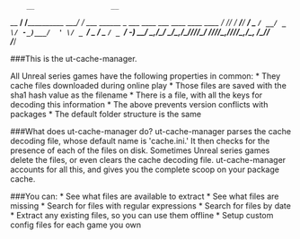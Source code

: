 
        __                   __                                             
  __ __/ /____________ _____/ /  ___ ______ _  ___ ____  ___ ____ ____ ____ 
 / // / __/___/ __/ _ `/ __/ _ \/ -_)___/  ' \/ _ `/ _ \/ _ `/ _ `/ -_) __/ 
 \_,_/\__/    \__/\_,_/\__/_//_/\__/   /_/_/_/\_,_/_//_/\_,_/\_, /\__/_/    
                                                            /___/           

###This is the ut-cache-manager.

All Unreal series games have the following properties in common:
    * They cache files downloaded during online play
    * Those files are saved with the sha1 hash value as the filename 
    * There is a file, with all the keys for decoding this information
    * The above prevents version conflicts with packages
    * The default folder structure is the same

###What does ut-cache-manager do?
ut-cache-manager parses the cache decoding file, whose default name is 'cache.ini.'
It then checks for the presence of each of the files on disk. Sometimes Unreal
series games delete the files, or even clears the cache decoding file.
ut-cache-manager accounts for all this, and gives you the complete scoop on your
package cache. 

###You can:
    * See what files are available to extract
    * See what files are missing
    * Search for files with regular expressions
    * Search for files by date 
    * Extract any existing files, so you can use
      them offline
    * Setup custom config files for each game you own

